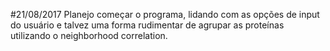 #21/08/2017
Planejo começar o programa, lidando com as opções de input do usuário e talvez uma forma rudimentar de agrupar as proteínas
utilizando o neighborhood correlation.
